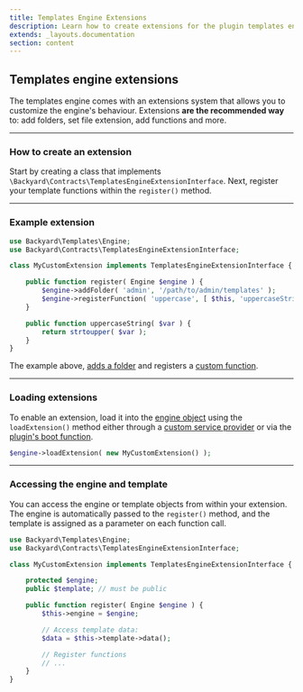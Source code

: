 ```yaml
---
title: Templates Engine Extensions
description: Learn how to create extensions for the plugin templates engine provided by the Backyard Framework for WordPress.
extends: _layouts.documentation
section: content
---
```


## Templates engine extensions

The templates engine comes with an extensions system that allows you to customize the engine's behaviour.
Extensions **are the recommended way** to: add folders, set file extension, add functions and more.

<hr>

### How to create an extension

Start by creating a class that implements `\Backyard\Contracts\TemplatesEngineExtensionInterface`. Next, register your template functions within the `register()` method.

<hr>

### Example extension

```php
use Backyard\Templates\Engine;
use Backyard\Contracts\TemplatesEngineExtensionInterface;

class MyCustomExtension implements TemplatesEngineExtensionInterface {

    public function register( Engine $engine ) {
		$engine->addFolder( 'admin', '/path/to/admin/templates' );
		$engine->registerFunction( 'uppercase', [ $this, 'uppercaseString' ] );
    }

    public function uppercaseString( $var ) {
		return strtoupper( $var );
	}
}
```

The example above, [adds a folder](/docs/templates-folders) and registers a [custom function](/docs/templates-functions).

<hr>

### Loading extensions

To enable an extension, load it into the [engine object](/docs/templates-setup/) using the `loadExtension()` method either through a [custom service provider](/docs/service-providers) or via the [plugin's boot function](/docs/plugin-setup/).

```php
$engine->loadExtension( new MyCustomExtension() );
```

<hr>

### Accessing the engine and template

You can access the engine or template objects from within your extension. The engine is automatically passed to the `register()` method, and the template is assigned as a parameter on each function call.

```php
use Backyard\Templates\Engine;
use Backyard\Contracts\TemplatesEngineExtensionInterface;

class MyCustomExtension implements TemplatesEngineExtensionInterface {

	protected $engine;
    public $template; // must be public

    public function register( Engine $engine ) {
		$this->engine = $engine;

        // Access template data:
        $data = $this->template->data();

        // Register functions
        // ...
    }
}
```
